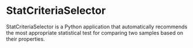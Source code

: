 # StatCriteriaSelector
StatCriteriaSelector is a Python application that automatically recommends the most appropriate statistical test for comparing two samples based on their properties.
